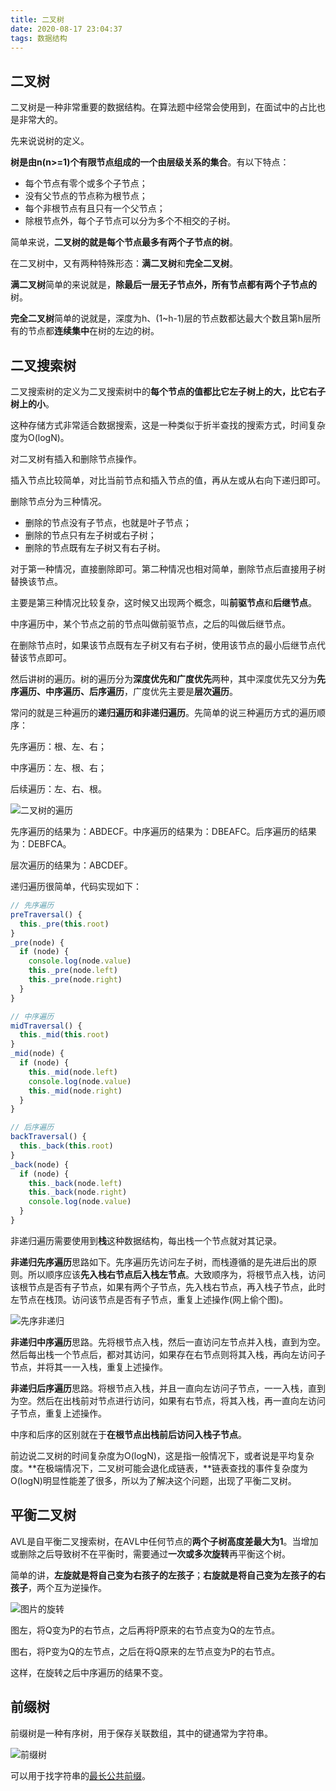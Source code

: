 ```yaml
---
title: 二叉树
date: 2020-08-17 23:04:37
tags: 数据结构
---
```


## 二叉树

二叉树是一种非常重要的数据结构。在算法题中经常会使用到，在面试中的占比也是非常大的。

先来说说树的定义。

**树是由n(n>=1)个有限节点组成的一个由层级关系的集合**。有以下特点：

- 每个节点有零个或多个子节点；
- 没有父节点的节点称为根节点；
- 每个非根节点有且只有一个父节点；
- 除根节点外，每个子节点可以分为多个不相交的子树。

简单来说，**二叉树的就是每个节点最多有两个子节点的树**。

在二叉树中，又有两种特殊形态：**满二叉树**和**完全二叉树**。

**满二叉树**简单的来说就是，**除最后一层无子节点外，所有节点都有两个子节点的**树。

**完全二叉树**简单的说就是，深度为h、(1~h-1)层的节点数都达最大个数且第h层所有的节点都**连续集中**在树的左边的树。

## 二叉搜索树

二叉搜索树的定义为二叉搜索树中的**每个节点的值都比它左子树上的大，比它右子树上的小**。

这种存储方式非常适合数据搜索，这是一种类似于折半查找的搜索方式，时间复杂度为O(logN)。

对二叉树有插入和删除节点操作。

插入节点比较简单，对比当前节点和插入节点的值，再从左或从右向下递归即可。

删除节点分为三种情况。

- 删除的节点没有子节点，也就是叶子节点；
- 删除的节点只有左子树或右子树；
- 删除的节点既有左子树又有右子树。

对于第一种情况，直接删除即可。第二种情况也相对简单，删除节点后直接用子树替换该节点。

主要是第三种情况比较复杂，这时候又出现两个概念，叫**前驱节点**和**后继节点**。

中序遍历中，某个节点之前的节点叫做前驱节点，之后的叫做后继节点。

在删除节点时，如果该节点既有左子树又有右子树，使用该节点的最小后继节点代替该节点即可。

然后讲树的遍历。树的遍历分为**深度优先和广度优先**两种，其中深度优先又分为**先序遍历、中序遍历、后序遍历**，广度优先主要是**层次遍历**。

常问的就是三种遍历的**递归遍历和非递归遍历**。先简单的说三种遍历方式的遍历顺序：

先序遍历：根、左、右；

中序遍历：左、根、右；

后续遍历：左、右、根。

![二叉树的遍历](https://bkimg.cdn.bcebos.com/pic/e61190ef76c6a7ef33e5129cfdfaaf51f2de664d?x-bce-process=image/resize,m_lfit,w_220,h_220,limit_1)

先序遍历的结果为：ABDECF。中序遍历的结果为：DBEAFC。后序遍历的结果为：DEBFCA。

层次遍历的结果为：ABCDEF。

递归遍历很简单，代码实现如下：

``` js
// 先序遍历
preTraversal() {
  this._pre(this.root)
}
_pre(node) {
  if (node) {
    console.log(node.value)
    this._pre(node.left)
    this._pre(node.right)
  }
}

// 中序遍历
midTraversal() {
  this._mid(this.root)
}
_mid(node) {
  if (node) {
    this._mid(node.left)
    console.log(node.value)
    this._mid(node.right)
  }
}

// 后序遍历
backTraversal() {
  this._back(this.root)
}
_back(node) {
  if (node) {
    this._back(node.left)
    this._back(node.right)
    console.log(node.value)
  }
}
```

非递归遍历需要使用到**栈**这种数据结构，每出栈一个节点就对其记录。

**非递归先序遍历**思路如下。先序遍历先访问左子树，而栈遵循的是先进后出的原则。所以顺序应该**先入栈右节点后入栈左节点**。大致顺序为，将根节点入栈，访问该根节点是否有子节点，如果有两个子节点，先入栈右节点，再入栈子节点，此时左节点在栈顶。访问该节点是否有子节点，重复上述操作(网上偷个图)。

![先序非递归](https://images.cnblogs.com/cnblogs_com/begincsdn/201210/201210120855349436.jpg)

**非递归中序遍历**思路。先将根节点入栈，然后一直访问左节点并入栈，直到为空。然后每出栈一个节点后，都对其访问，如果存在右节点则将其入栈，再向左访问子节点，并将其一一入栈，重复上述操作。

**非递归后序遍历**思路。将根节点入栈，并且一直向左访问子节点，一一入栈，直到为空。然后在出栈前对节点进行访问，如果有右节点，将其入栈，再一直向左访问子节点，重复上述操作。

中序和后序的区别就在于**在根节点出栈前后访问入栈子节点**。

前边说二叉树的时间复杂度为O(logN)，这是指一般情况下，或者说是平均复杂度。**在极端情况下，二叉树可能会退化成链表，**链表查找的事件复杂度为O(logN)明显性能差了很多，所以为了解决这个问题，出现了平衡二叉树。

## 平衡二叉树

AVL是自平衡二叉搜索树，在AVL中任何节点的**两个子树高度差最大为1**。当增加或删除之后导致树不在平衡时，需要通过**一次或多次旋转**再平衡这个树。

简单的讲，**左旋就是将自己变为右孩子的左孩子**；**右旋就是将自己变为左孩子的右孩子**，两个互为逆操作。

![图片的旋转](https://img-blog.csdn.net/20141009164458611)

图左，将Q变为P的右节点，之后再将P原来的右节点变为Q的左节点。

图右，将P变为Q的左节点，之后在将Q原来的左节点变为P的右节点。

这样，在旋转之后中序遍历的结果不变。

## 前缀树

前缀树是一种有序树，用于保存关联数组，其中的键通常为字符串。

![前缀树](https://user-gold-cdn.xitu.io/2018/6/9/163e1d2f6cec3348?imageView2/0/w/1280/h/960/format/webp/ignore-error/1)

可以用于找字符串的[最长公共前缀](https://leetcode-cn.com/problems/longest-common-prefix/)。

